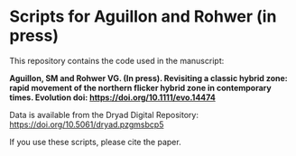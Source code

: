 # Scripts for Aguillon and Rohwer (in press)


This repository contains the code used in the manuscript:

**Aguillon, SM and Rohwer VG. (In press). Revisiting a classic hybrid zone: rapid movement of the northern flicker hybrid zone in contemporary times. Evolution doi: https://doi.org/10.1111/evo.14474**

Data is available from the Dryad Digital Repository: https://doi.org/10.5061/dryad.pzgmsbcp5

If you use these scripts, please cite the paper. 
